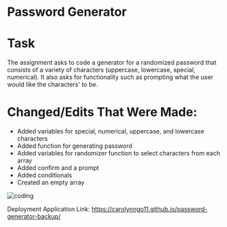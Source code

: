 # Password Generator

# Task
The assignment asks to code a generator for a randomized password that consists of a variety of characters (uppercase, lowercase, special, numerical). It also asks for functionality such as prompting what the user would like the characters' to be.

# Changed/Edits That Were Made:
- Added variables for special, numerical, uppercase, and lowercase characters
- Added function for generating password
- Added variables for randomizer function to select characters from each array
- Added confirm and a prompt
- Added conditionals
- Created an empty array

![coding](https://user-images.githubusercontent.com/99929883/160480958-7c2593bf-14e4-4c0d-800d-7d2a2e84e253.jpg)

Deployment Application Link: https://carolynngo11.github.io/password-generator-backup/
